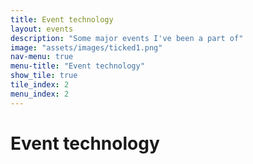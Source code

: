 ```yaml
---
title: Event technology
layout: events
description: "Some major events I've been a part of"
image: "assets/images/ticked1.png"
nav-menu: true
menu-title: "Event technology"
show_tile: true
tile_index: 2
menu_index: 2
---
```


<h1>Event technology</h1>
